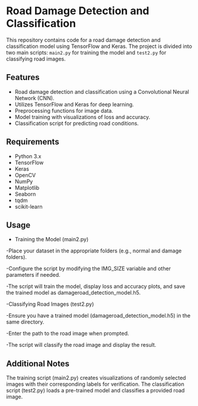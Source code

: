 # Road Damage Detection and Classification

This repository contains code for a road damage detection and classification model using TensorFlow and Keras. The project is divided into two main scripts: `main2.py` for training the model and `test2.py` for classifying road images.

## Features

- Road damage detection and classification using a Convolutional Neural Network (CNN).
- Utilizes TensorFlow and Keras for deep learning.
- Preprocessing functions for image data.
- Model training with visualizations of loss and accuracy.
- Classification script for predicting road conditions.

## Requirements

- Python 3.x
- TensorFlow
- Keras
- OpenCV
- NumPy
- Matplotlib
- Seaborn
- tqdm
- scikit-learn
  
## Usage

- Training the Model (main2.py)

-Place your dataset in the appropriate folders (e.g., normal and damage folders).

-Configure the script by modifying the IMG_SIZE variable and other parameters if needed.

-The script will train the model, display loss and accuracy plots, and save the trained model as damageroad_detection_model.h5.

-Classifying Road Images (test2.py)

-Ensure you have a trained model (damageroad_detection_model.h5) in the same directory.

-Enter the path to the road image when prompted.

-The script will classify the road image and display the result.

## Additional Notes
The training script (main2.py) creates visualizations of randomly selected images with their corresponding labels for verification.
The classification script (test2.py) loads a pre-trained model and classifies a provided road image.
